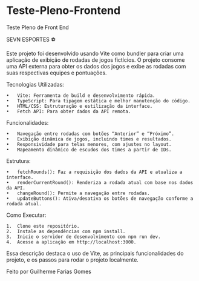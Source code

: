 # Teste-Pleno-Frontend
 Teste Pleno de Front End

 
SEVN ESPORTES ⚽

Este projeto foi desenvolvido usando Vite como bundler para criar uma aplicação de exibição de rodadas de jogos fictícios. O projeto consome uma API externa para obter os dados dos jogos e exibe as rodadas com suas respectivas equipes e pontuações.

Tecnologias Utilizadas:

	•	Vite: Ferramenta de build e desenvolvimento rápida.
	•	TypeScript: Para tipagem estática e melhor manutenção do código.
	•	HTML/CSS: Estruturação e estilização da interface.
	•	Fetch API: Para obter dados da API remota.

Funcionalidades:

	•	Navegação entre rodadas com botões “Anterior” e “Próximo”.
	•	Exibição dinâmica de jogos, incluindo times e resultados.
	•	Responsividade para telas menores, com ajustes no layout.
	•	Mapeamento dinâmico de escudos dos times a partir de IDs.

Estrutura:

	•	fetchRounds(): Faz a requisição dos dados da API e atualiza a interface.
	•	renderCurrentRound(): Renderiza a rodada atual com base nos dados da API.
	•	changeRound(): Permite a navegação entre rodadas.
	•	updateButtons(): Ativa/desativa os botões de navegação conforme a rodada atual.

Como Executar:

	1.	Clone este repositório.
	2.	Instale as dependências com npm install.
	3.	Inicie o servidor de desenvolvimento com npm run dev.
	4.	Acesse a aplicação em http://localhost:3000.

Essa descrição destaca o uso de Vite, as principais funcionalidades do projeto, e os passos para rodar o projeto localmente.

Feito por Guilherme Farias Gomes
